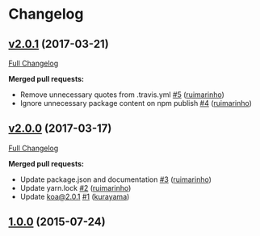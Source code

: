 # Changelog

## [v2.0.1](https://github.com/seegno/koa-requestid/tree/v2.0.1) (2017-03-21)
[Full Changelog](https://github.com/seegno/koa-requestid/compare/v2.0.0...v2.0.1)

**Merged pull requests:**

- Remove unnecessary quotes from .travis.yml [\#5](https://github.com/seegno/koa-requestid/pull/5) ([ruimarinho](https://github.com/ruimarinho))
- Ignore unnecessary package content on npm publish [\#4](https://github.com/seegno/koa-requestid/pull/4) ([ruimarinho](https://github.com/ruimarinho))

## [v2.0.0](https://github.com/seegno/koa-requestid/tree/v2.0.0) (2017-03-17)
[Full Changelog](https://github.com/seegno/koa-requestid/compare/1.0.0...v2.0.0)

**Merged pull requests:**

- Update package.json and documentation [\#3](https://github.com/seegno/koa-requestid/pull/3) ([ruimarinho](https://github.com/ruimarinho))
- Update yarn.lock [\#2](https://github.com/seegno/koa-requestid/pull/2) ([ruimarinho](https://github.com/ruimarinho))
- Update koa@2.0.1 [\#1](https://github.com/seegno/koa-requestid/pull/1) ([kurayama](https://github.com/kurayama))

## [1.0.0](https://github.com/seegno/koa-requestid/tree/1.0.0) (2015-07-24)
